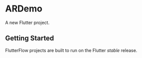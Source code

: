# ARDemo

A new Flutter project.

## Getting Started

FlutterFlow projects are built to run on the Flutter _stable_ release.
